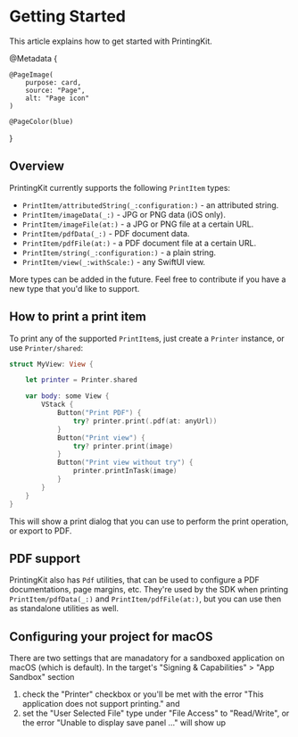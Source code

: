 # Getting Started

This article explains how to get started with PrintingKit.

@Metadata {

    @PageImage(
        purpose: card,
        source: "Page",
        alt: "Page icon"
    )

    @PageColor(blue)
}


## Overview

PrintingKit currently supports the following ``PrintItem`` types:

* ``PrintItem/attributedString(_:configuration:)`` - an attributed string.
* ``PrintItem/imageData(_:)`` - JPG or PNG data (iOS only).
* ``PrintItem/imageFile(at:)`` - a JPG or PNG file at a certain URL.
* ``PrintItem/pdfData(_:)`` - PDF document data.
* ``PrintItem/pdfFile(at:)`` - a PDF document file at a certain URL.
* ``PrintItem/string(_:configuration:)`` - a plain string.
* ``PrintItem/view(_:withScale:)`` - any SwiftUI view.

More types can be added in the future. Feel free to contribute if you have a new type that you'd like to support.


## How to print a print item

To print any of the supported ``PrintItem``s, just create a ``Printer`` instance, or use ``Printer/shared``:

```swift
struct MyView: View {

    let printer = Printer.shared

    var body: some View {
        VStack {
            Button("Print PDF") {
                try? printer.print(.pdf(at: anyUrl))
            }
            Button("Print view") {
                try? printer.print(image)
            }
            Button("Print view without try") {
                printer.printInTask(image)
            }
        }
    }
}
```

This will show a print dialog that you can use to perform the print operation, or export to PDF.


## PDF support

PrintingKit also has ``Pdf`` utilities, that can be used to configure a PDF documentations, page margins, etc. They're used by the SDK when printing ``PrintItem/pdfData(_:)`` and ``PrintItem/pdfFile(at:)``, but you can use then as standalone utilities as well.


## Configuring your project for macOS

There are two settings that are manadatory for a sandboxed application on macOS (which is default). In the target's "Signing & Capabilities" > "App Sandbox" section

1. check the "Printer" checkbox or you'll be met with the error "This application does not support printing." and
2. set the "User Selected File" type under "File Access" to "Read/Write", or the error "Unable to display save panel …" will show up
